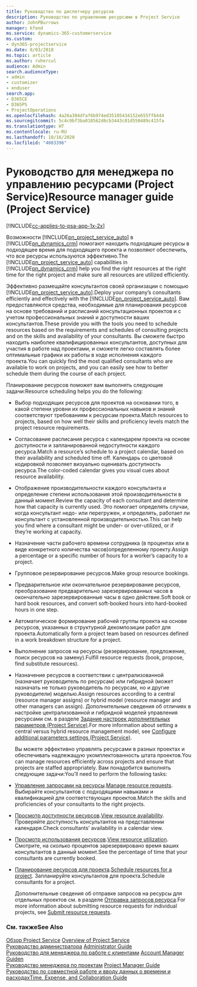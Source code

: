 ```yaml
---
title: Руководство по диспетчеру ресурсов
description: Руководство по управлению ресурсами в Project Service
author: JohnPBurrows
manager: kfend
ms.service: dynamics-365-customerservice
ms.custom:
- dyn365-projectservice
ms.date: 8/03/2018
ms.topic: article
ms.author: ruhercul
audience: Admin
search.audienceType:
- admin
- customizer
- enduser
search.app:
- D365CE
- D365PS
- ProjectOperations
ms.openlocfilehash: 4a26a384dfaf6b974ed35105434152e655ff6444
ms.sourcegitcommit: 5c4c9bf3ba018562d6cb3443c01d550489c415fa
ms.translationtype: HT
ms.contentlocale: ru-RU
ms.lasthandoff: 10/16/2020
ms.locfileid: "4083396"
---
```

# <a name="resource-manager-guide-project-service"></a><span data-ttu-id="9de82-103">Руководство для менеджера по управлению ресурсами (Project Service)</span><span class="sxs-lookup"><span data-stu-id="9de82-103">Resource manager guide (Project Service)</span></span>

[!INCLUDE[cc-applies-to-psa-app-1x-2x](../includes/cc-applies-to-psa-app-1x-2x.md)]

<span data-ttu-id="9de82-104">Возможности [!INCLUDE[pn_project_service_auto](../includes/pn-project-service-auto.md)] в [!INCLUDE[pn_dynamics_crm](../includes/pn-dynamics-crm.md)] помогают находить подходящие ресурсы в подходящее время для подходящего проекта и позволяют обеспечить, что все ресурсы используются эффективно.</span><span class="sxs-lookup"><span data-stu-id="9de82-104">The [!INCLUDE[pn_project_service_auto](../includes/pn-project-service-auto.md)] capabilities in [!INCLUDE[pn_dynamics_crm](../includes/pn-dynamics-crm.md)] help you find the right resources at the right time for the right project and make sure all resources are utilized efficiently.</span></span>  
  
 <span data-ttu-id="9de82-105">Эффективно размещайте консультантов своей организации с помощью [!INCLUDE[pn_project_service_auto](../includes/pn-project-service-auto.md)].</span><span class="sxs-lookup"><span data-stu-id="9de82-105">Deploy your company’s consultants efficiently and effectively with the [!INCLUDE[pn_project_service_auto](../includes/pn-project-service-auto.md)].</span></span> <span data-ttu-id="9de82-106">Вам предоставляются средства, необходимые для планирования ресурсов на основе требований и расписаний консультационных проектов и с учетом профессиональных знаний и доступности ваших консультантов.</span><span class="sxs-lookup"><span data-stu-id="9de82-106">These provide you with the tools you need to schedule resources based on the requirements and schedules of consulting projects and on the skills and availability of your consultants.</span></span> <span data-ttu-id="9de82-107">Вы сможете быстро находить наиболее квалифицированных консультантов, доступных для участия в работе над проектами, и сможете легко составлять более оптимальные графики их работы в ходе исполнения каждого проекта.</span><span class="sxs-lookup"><span data-stu-id="9de82-107">You can quickly find the most qualified consultants who are available to work on projects, and you can easily see how to better schedule them during the course of each project.</span></span>  
  
 <span data-ttu-id="9de82-108">Планирование ресурсов поможет вам выполнять следующие задачи:</span><span class="sxs-lookup"><span data-stu-id="9de82-108">Resource scheduling helps you do the following:</span></span>  
  
- <span data-ttu-id="9de82-109">Выбор подходящих ресурсов для проектов на основании того, в какой степени уровни их профессиональных навыков и знаний соответствуют требованиям к ресурсам проекта.</span><span class="sxs-lookup"><span data-stu-id="9de82-109">Match resources to projects, based on how well their skills and proficiency levels match the project resource requirements.</span></span>  
  
- <span data-ttu-id="9de82-110">Согласование расписания ресурса с календарем проекта на основе доступности и запланированной недоступности каждого ресурса.</span><span class="sxs-lookup"><span data-stu-id="9de82-110">Match a resource’s schedule to a project calendar, based on their availability and scheduled time off.</span></span> <span data-ttu-id="9de82-111">Календарь со цветовой кодировкой позволяет визуально оценивать доступность ресурса.</span><span class="sxs-lookup"><span data-stu-id="9de82-111">The color-coded calendar gives you visual cues about resource availability.</span></span>  
  
- <span data-ttu-id="9de82-112">Отображение производительности каждого консультанта и определение степени использования этой производительности в данный момент.</span><span class="sxs-lookup"><span data-stu-id="9de82-112">Review the capacity of each consultant and determine how that capacity is currently used.</span></span> <span data-ttu-id="9de82-113">Это помогает определять случаи, когда консультант недо- или перегружен, и определять, работает ли консультант с установленной производительностью.</span><span class="sxs-lookup"><span data-stu-id="9de82-113">This can help you find where a consultant might be under- or over-utilized, or if they’re working at capacity.</span></span>  
  
- <span data-ttu-id="9de82-114">Назначение части рабочего времени сотрудника (в процентах или в виде конкретного количества часов)определенному проекту.</span><span class="sxs-lookup"><span data-stu-id="9de82-114">Assign a percentage or a specific number of hours for a worker’s capacity to a project.</span></span>  
  
- <span data-ttu-id="9de82-115">Групповое резервирование ресурсов.</span><span class="sxs-lookup"><span data-stu-id="9de82-115">Make group resource bookings.</span></span>  
  
- <span data-ttu-id="9de82-116">Предварительное или окончательное резервирование ресурсов, преобразование предварительно зарезервированных часов в окончательно зарезервированные часы в одно действие.</span><span class="sxs-lookup"><span data-stu-id="9de82-116">Soft book or hard book resources, and convert soft-booked hours into hard-booked hours in one step.</span></span>  
  
- <span data-ttu-id="9de82-117">Автоматическое формирование рабочей группы проекта на основе ресурсов, указанных в структурной декомпозиции работ для проекта.</span><span class="sxs-lookup"><span data-stu-id="9de82-117">Automatically form a project team based on resources defined in a work breakdown structure for a project.</span></span>  
  
- <span data-ttu-id="9de82-118">Выполнение запросов на ресурсы (резервирование, предложение, поиск ресурсов на замену).</span><span class="sxs-lookup"><span data-stu-id="9de82-118">Fulfill resource requests (book, propose, find substitute resources).</span></span>  
  
- <span data-ttu-id="9de82-119">Назначение ресурсов в соответствии с централизованной (назначает руководитель по ресурсам) или гибридной (может назначать не только руководитель по ресурсам, но и другие руководители) моделью.</span><span class="sxs-lookup"><span data-stu-id="9de82-119">Assign resources according to a central (resource manager assigns) or hybrid model (resource manager and other managers can assign).</span></span> <span data-ttu-id="9de82-120">Дополнительные сведения об отличиях в настройке централизованной и гибридной моделей управления ресурсами см. в разделе [Задание настроек дополнительных параметров (Project Service)](../psa/configure-additional-parameters-settings.md).</span><span class="sxs-lookup"><span data-stu-id="9de82-120">For more information about setting a central versus hybrid resource management model, see [Configure additional parameters settings (Project Service)](../psa/configure-additional-parameters-settings.md).</span></span>  
  
  <span data-ttu-id="9de82-121">Вы можете эффективно управлять ресурсами в разных проектах и обеспечивать надлежащую укомплектованность штата проектов.</span><span class="sxs-lookup"><span data-stu-id="9de82-121">You can manage resources efficiently across projects and ensure that projects are staffed appropriately.</span></span> <span data-ttu-id="9de82-122">Вам понадобится выполнять следующие задачи:</span><span class="sxs-lookup"><span data-stu-id="9de82-122">You’ll need to perform the following tasks:</span></span>  
  
- <span data-ttu-id="9de82-123">[Управление запросами на ресурсы](../psa/manage-resource-requests.md).</span><span class="sxs-lookup"><span data-stu-id="9de82-123">[Manage resource requests](../psa/manage-resource-requests.md).</span></span> <span data-ttu-id="9de82-124">Выбирайте консультантов с подходящими навыками и квалификацией для соответствующих проектов.</span><span class="sxs-lookup"><span data-stu-id="9de82-124">Match the skills and proficiencies of your consultants to the right projects.</span></span>  
  
- <span data-ttu-id="9de82-125">[Просмотр доступности ресурсов](../psa/view-resource-availability.md).</span><span class="sxs-lookup"><span data-stu-id="9de82-125">[View resource availability](../psa/view-resource-availability.md).</span></span> <span data-ttu-id="9de82-126">Проверяйте доступность консультантов на представлении календаря.</span><span class="sxs-lookup"><span data-stu-id="9de82-126">Check consultants’ availability in a calendar view.</span></span>  
  
- <span data-ttu-id="9de82-127">[Просмотр использования ресурсов](../psa/view-resource-utilization.md).</span><span class="sxs-lookup"><span data-stu-id="9de82-127">[View resource utilization](../psa/view-resource-utilization.md).</span></span> <span data-ttu-id="9de82-128">Смотрите, на сколько процентов зарезервировано время ваших консультантов в данный момент.</span><span class="sxs-lookup"><span data-stu-id="9de82-128">See the percentage of time that your consultants are currently booked.</span></span>  
  
- <span data-ttu-id="9de82-129">[Планирование ресурсов для проекта](../psa/schedule-resources-project.md).</span><span class="sxs-lookup"><span data-stu-id="9de82-129">[Schedule resources for a project](../psa/schedule-resources-project.md).</span></span> <span data-ttu-id="9de82-130">Запланируйте консультантов для проекта.</span><span class="sxs-lookup"><span data-stu-id="9de82-130">Schedule consultants for a project.</span></span>  
  
  <span data-ttu-id="9de82-131">Дополнительные сведения об отправке запросов на ресурсы для отдельных проектов см. в разделе [Отправка запросов ресурса](../psa/submit-resource-requests.md).</span><span class="sxs-lookup"><span data-stu-id="9de82-131">For more information about submitting resource requests for individual projects, see [Submit resource requests](../psa/submit-resource-requests.md).</span></span>  
  
### <a name="see-also"></a><span data-ttu-id="9de82-132">См. также</span><span class="sxs-lookup"><span data-stu-id="9de82-132">See Also</span></span>  
 <span data-ttu-id="9de82-133">[Обзор Project Service](../psa/overview.md) </span><span class="sxs-lookup"><span data-stu-id="9de82-133">[Overview of Project Service](../psa/overview.md) </span></span>  
 <span data-ttu-id="9de82-134">[Руководство администратора](../psa/admin-guide.md) </span><span class="sxs-lookup"><span data-stu-id="9de82-134">[Administrator Guide](../psa/admin-guide.md) </span></span>  
 <span data-ttu-id="9de82-135">[Руководство для менеджера по работе с клиентами](../psa/account-manager-guide.md) </span><span class="sxs-lookup"><span data-stu-id="9de82-135">[Account Manager Guiden](../psa/account-manager-guide.md) </span></span>  
 <span data-ttu-id="9de82-136">[Руководство менеджера по проектам](../psa/project-manager-guide.md) </span><span class="sxs-lookup"><span data-stu-id="9de82-136">[Project Manager Guide](../psa/project-manager-guide.md) </span></span>  
 [<span data-ttu-id="9de82-137">Руководство по совместной работе и вводу данных о времени и расходах</span><span class="sxs-lookup"><span data-stu-id="9de82-137">Time, Expense, and Collaboration Guide</span></span>](../psa/time-expense-collaboration-guide.md)
